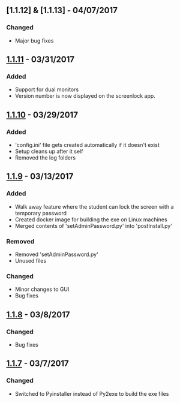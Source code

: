 ## [1.1.12] & [1.1.13]  -  04/07/2017
### Changed
- Major bug fixes

## [1.1.11]  -  03/31/2017
### Added
- Support for dual monitors
- Version number is now displayed on the screenlock app.

## [1.1.10]  -  03/29/2017
### Added
- 'config.ini' file gets created automatically if it doesn't exist
- Setup cleans up after it self
- Removed the log folders
    
## [1.1.9]  -  03/13/2017
### Added
- Walk away feature where the student can lock the screen with a temporary password
- Created docker image for building the exe on Linux machines
- Merged contents of 'setAdminPassword.py' into 'postInstall.py'

### Removed   
- Removed 'setAdminPassword.py'
- Unused files

### Changed
- Minor changes to GUI
- Bug fixes 

## [1.1.8]  -  03/8/2017
### Changed
- Bug fixes

## [1.1.7]  -  03/7/2017
### Changed
- Switched to Pyinstaller instead of Py2exe to build the exe files

[1.1.11]: https://github.com/ufabdyop/screenlock/releases/tag/1.1.11
[1.1.10]: https://github.com/ufabdyop/screenlock/releases/tag/1.1.10
[1.1.9]: https://github.com/ufabdyop/screenlock/releases/tag/1.1.9
[1.1.8]: https://github.com/ufabdyop/screenlock/releases/tag/1.1.8
[1.1.7]: https://github.com/ufabdyop/screenlock/releases/tag/1.1.7
